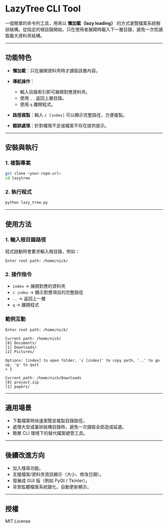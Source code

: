 # LazyTree CLI Tool

一個簡單的命令列工具，用來以 **懶加載（lazy loading）** 的方式瀏覽檔案系統樹狀結構。從指定的根目錄開始，只在使用者展開時載入下一層目錄，避免一次性讀取龐大資料夾結構。

---

## 功能特色

* **懶加載**：只在展開資料夾時才讀取該層內容。
* **導航操作**：

  * 輸入目錄索引即可展開對應資料夾。
  * 使用 `..` 返回上層目錄。
  * 使用 `q` 離開程式。
* **路徑複製**：輸入 `c [index]` 可以顯示完整路徑，方便複製。
* **錯誤處理**：針對權限不足或檔案不存在提供提示。

---

## 安裝與執行

### 1. 複製專案

```bash
git clone <your-repo-url>
cd lazytree
```

### 2. 執行程式

```bash
python lazy_tree.py
```

---

## 使用方法

### 1. 輸入根目錄路徑

程式啟動時會要求輸入根目錄，例如：

```
Enter root path: /home/nick/
```

### 2. 操作指令

* `index` → 展開對應的資料夾
* `c index` → 顯示對應項目的完整路徑
* `..` → 返回上一層
* `q` → 離開程式

### 範例互動

```
Enter root path: /home/nick/

Current path: /home/nick/
[0] Documents/
[1] Downloads/
[2] Pictures/

Options: [index] to open folder, 'c [index]' to copy path, '..' to go up, 'q' to quit
> 1

Current path: /home/nick/Downloads
[0] project.zip
[1] papers/
```

---

## 適用場景

* 下載檔案時快速瀏覽並複製目錄路徑。
* 處理大型或巢狀結構目錄時，避免一次讀取全部造成延遲。
* 簡單 CLI 環境下的替代檔案總管工具。

---

## 後續改進方向

* 加入搜尋功能。
* 支援檔案/資料夾資訊顯示（大小、修改日期）。
* 發展成 GUI 版（例如 PyQt / Tkinter）。
* 背景監聽檔案系統變化，自動更新顯示。

---

## 授權

MIT License
